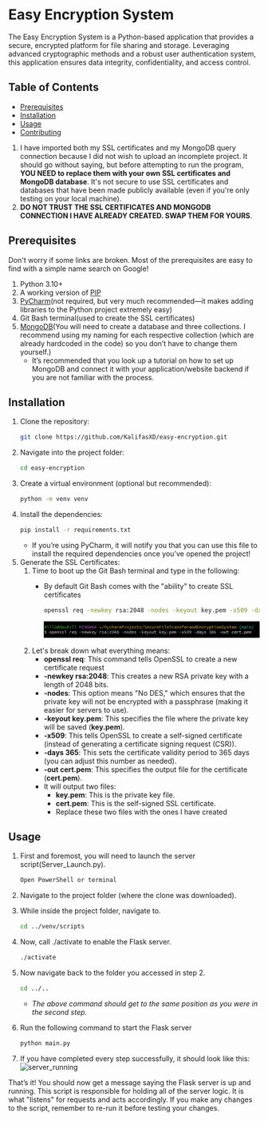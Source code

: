 # Easy Encryption System
The Easy Encryption System is a Python-based application that provides a secure, encrypted platform for file sharing and storage. Leveraging advanced cryptographic methods and a robust user authentication system, this application ensures data integrity, confidentiality, and access control.

## Table of Contents
- [Prerequisites](#prerequisites)
- [Installation](#installation)
- [Usage](#usage)
- [Contributing](#contributing)

1. I have imported both my SSL certificates and my MongoDB query connection because I did not wish to upload an incomplete project. It should go without saying, but before attempting to run the program, **YOU NEED to replace them with your own SSL certificates and MongoDB database**. It's not secure to use SSL certificates and databases that have been made publicly available (even if you're only testing on your local machine).
2. **DO NOT TRUST THE SSL CERTIFICATES AND MONGODB CONNECTION I HAVE ALREADY CREATED. SWAP THEM FOR YOURS**.


## Prerequisites
Don't worry if some links are broken. Most of the prerequisites are easy to find with a simple name search on Google!
1. Python 3.10+
2. A working version of [PIP](https://pypi.org/project/pip/)
3. [PyCharm](https://www.jetbrains.com/pycharm/download/?section=windows)(not required, but very much recommended—it makes adding libraries to the Python project extremely easy)
4. Git Bash terminal(used to create the SSL certificates)
5. [MongoDB](https://www.mongodb.com/products/platform/atlas-database)(You will need to create a database and three collections. I recommend using my naming for each respective collection (which are already hardcoded in the code) so you don’t have to change them yourself.)
   - It’s recommended that you look up a tutorial on how to set up MongoDB and connect it with your application/website backend if you are not familiar with the process.

## Installation

1. Clone the repository:
   ```bash
   git clone https://github.com/KalifasXD/easy-encryption.git
2. Navigate into the project folder:
   ```bash
   cd easy-encryption
3. Create a virtual environment (optional but recommended):
   ```bash
   python -m venv venv
4. Install the dependencies:
   ```bash
   pip install -r requirements.txt
   ```
   - If you’re using PyCharm, it will notify you that you can use this file to install the required dependencies once you’ve opened the project!
5. Generate the SSL Certificates:
   1. Time to boot up the Git Bash terminal and type in the following:
      - By default Git Bash comes with the "ability" to create SSL certificates
        
        ```bash
        openssl req -newkey rsa:2048 -nodes -keyout key.pem -x509 -days 365 -out cert.pem
        ```
        ![Example](assets/ssl_creation.jpg)
   3. Let's break down what everything means:
      - **openssl req**: This command tells OpenSSL to create a new certificate request
      - **-newkey rsa:2048**: This creates a new RSA private key with a length of 2048 bits.
      - **-nodes**: This option means "No DES," which ensures that the private key will not be encrypted with a passphrase (making it easier for servers to use).
      - **-keyout key.pem**: This specifies the file where the private key will be saved (**key.pem**).
      - **-x509**:  This tells OpenSSL to create a self-signed certificate (instead of generating a certificate signing request (CSR)).
      - **-days 365**: This sets the certificate validity period to 365 days (you can adjust this number as needed).
      - **-out cert.pem**: This specifies the output file for the certificate (**cert.pem**).
      - It will output two files:
           - **key.pem**: This is the private key file.
           - **cert.pem**: This is the self-signed SSL certificate.
           - Replace these two files with the ones I have created


## Usage

1. First and foremost, you will need to launch the server script(Server_Launch.py).
   ```bash
   Open PowerShell or terminal
   
2. Navigate to the project folder (where the clone was downloaded).

3. While inside the project folder, navigate to.
   ```bash
   cd ../venv/scripts
4. Now, call ./activate to enable the Flask server.
   ```bash
   ./activate
5. Now navigate back to the folder you accessed in step 2.
   ```bash
   cd ../..
   ```
   - *The above command should get to the same position as you were in the second step.*

7. Run the following command to start the Flask server
   ```bash
   python main.py
   
8. If you have completed every step successfully, it should look like this:
![server_running](assets/server_running.jpg)

That’s it! You should now get a message saying the Flask server is up and running.
This script is responsible for holding all of the server logic. It is what "listens" for requests and acts accordingly. If you make any changes to the script, remember to re-run it before testing your changes.
